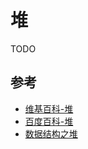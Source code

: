 # 堆

TODO



## 参考

- [维基百科-堆](https://zh.wikipedia.org/wiki/%E5%A0%86%E7%A9%8D)
- [百度百科-堆](https://baike.baidu.com/item/%E5%A0%86/20606834?fr=aladdin)
- [数据结构之堆](https://blog.csdn.net/qq_34270874/article/details/113091364)

